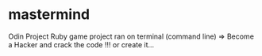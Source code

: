 # mastermind
Odin Project Ruby game project ran on terminal (command line) => Become a Hacker and crack the code !!! or create it...
